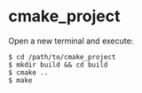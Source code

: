 # cmake_project

Open a new terminal and execute:

    $ cd /path/to/cmake_project
    $ mkdir build && cd build
    $ cmake ..
    $ make
